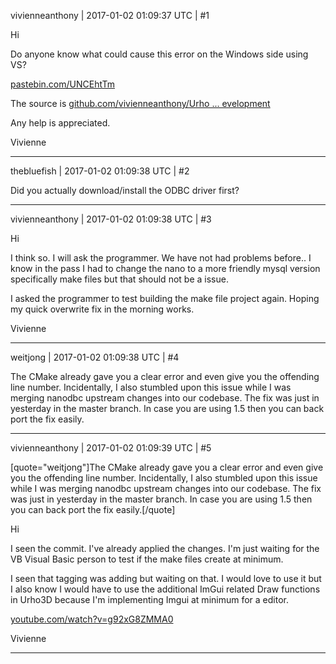 vivienneanthony | 2017-01-02 01:09:37 UTC | #1

Hi

Do anyone know what could cause this error on the Windows side using VS?

[pastebin.com/UNCEhtTm](http://pastebin.com/UNCEhtTm)

The source is [github.com/vivienneanthony/Urho ... evelopment](https://github.com/vivienneanthony/Urho3D-Hangars/tree/development)

Any help is appreciated.


Vivienne

-------------------------

thebluefish | 2017-01-02 01:09:38 UTC | #2

Did you actually download/install the ODBC driver first?

-------------------------

vivienneanthony | 2017-01-02 01:09:38 UTC | #3

Hi

I think so. I will ask the programmer. We have not had problems before.. I know in the pass I had to change the nano to a more friendly mysql version specifically make files but that should not be a issue.

I asked the programmer to test building the make file project again. Hoping my quick overwrite fix in the morning works.

Vivienne

-------------------------

weitjong | 2017-01-02 01:09:38 UTC | #4

The CMake already gave you a clear error and even give you the offending line number. Incidentally, I also stumbled upon this issue while I was merging nanodbc upstream changes into our codebase. The fix was just in yesterday in the master branch. In case you are using 1.5 then you can back port the fix easily.

-------------------------

vivienneanthony | 2017-01-02 01:09:39 UTC | #5

[quote="weitjong"]The CMake already gave you a clear error and even give you the offending line number. Incidentally, I also stumbled upon this issue while I was merging nanodbc upstream changes into our codebase. The fix was just in yesterday in the master branch. In case you are using 1.5 then you can back port the fix easily.[/quote]

Hi

I seen the commit. I've already applied the changes. I'm just waiting for the VB Visual Basic person to test if the make files create at minimum.

I seen that tagging was adding but waiting on that. I would love to use it but I also know I would have to use the additional ImGui related Draw functions in Urho3D because I'm implementing Imgui at minimum for a editor.

[youtube.com/watch?v=g92xG8ZMMA0](https://www.youtube.com/watch?v=g92xG8ZMMA0)

Vivienne

-------------------------

